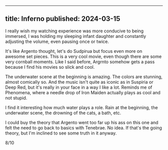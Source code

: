 ----
title: Inferno
published: 2024-03-15
----

I really wish my watching experience was more conducive to being immersed, I was holding my sleeping infant daughter and constantly adjusting the volume, even pausing once or twice.

It's like Argento thought, let's do Sudpirua but focus even more on awesome set pieces. This is a very cool movie, even though there are some very cornball moments. Like I said before, Argrnto somehow gets a pass because I find his movies so slick and cool.

The underwater scene at the beginning is amazing. The colors are stunning, almost comically so. And the music isn't quite as iconic as in Suspiria or Deep Red, but it's really in your face in a way I like a lot. Reminds me of Phenomena, where a needle drop of Iron Maiden actually plays as cool and not stupid.

I find it interesting how much water plays a role. Rain at the beginning, the underwater scene, the drowning of the cats, a bath, etc.

I could buy the theory that Argento went too far up his ass on this one and felt the need to go back to basics with Tenebrae. No idea. If that's the going theory, but I'm inclined to see some truth in it anyway.

8/10
